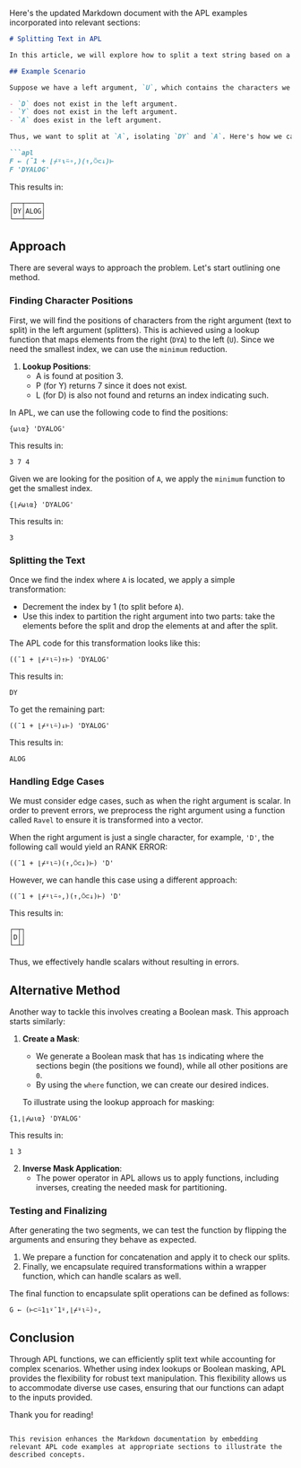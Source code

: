 Here's the updated Markdown document with the APL examples incorporated into relevant sections:

```markdown
# Splitting Text in APL

In this article, we will explore how to split a text string based on a character found within a given left argument. The goal is to isolate the first character from the right text that matches a character from the left argument and split accordingly. Let's illustrate this with an example.

## Example Scenario

Suppose we have a left argument, `U`, which contains the characters we want to use as splitters, and a right argument, `DYA`, which is the text we want to split. Here’s how the characters match up:

- `D` does not exist in the left argument.
- `Y` does not exist in the left argument.
- `A` does exist in the left argument.

Thus, we want to split at `A`, isolating `DY` and `A`. Here's how we can express the splitting operation in APL:

```apl
F ← (¯1 + ⌊⌿⍤⍳⍨∘,)(↑,⍥⊂↓)⊢
F 'DYALOG'
```
This results in:
```
┌──┬────┐
│DY│ALOG│
└──┴────┘
```

## Approach

There are several ways to approach the problem. Let's start outlining one method.

### Finding Character Positions

First, we will find the positions of characters from the right argument (text to split) in the left argument (splitters). This is achieved using a lookup function that maps elements from the right (`DYA`) to the left (`U`). Since we need the smallest index, we can use the `minimum` reduction.

1. **Lookup Positions**:
   - A is found at position 3.
   - P (for Y) returns 7 since it does not exist.
   - L (for D) is also not found and returns an index indicating such.

In APL, we can use the following code to find the positions:

```apl
{⍵⍳⍺} 'DYALOG'
```
This results in:
```
3 7 4
```

Given we are looking for the position of `A`, we apply the `minimum` function to get the smallest index.

```apl
{⌊⌿⍵⍳⍺} 'DYALOG'
```
This results in:
```
3
```

### Splitting the Text

Once we find the index where `A` is located, we apply a simple transformation:

- Decrement the index by 1 (to split before `A`).
- Use this index to partition the right argument into two parts: take the elements before the split and drop the elements at and after the split.

The APL code for this transformation looks like this:

```apl
((¯1 + ⌊⌿⍤⍳⍨)↑⊢) 'DYALOG'
```
This results in:
```
DY
```

To get the remaining part:

```apl
((¯1 + ⌊⌿⍤⍳⍨)↓⊢) 'DYALOG'
```
This results in:
```
ALOG
```

### Handling Edge Cases

We must consider edge cases, such as when the right argument is scalar. In order to prevent errors, we preprocess the right argument using a function called `Ravel` to ensure it is transformed into a vector.

When the right argument is just a single character, for example, `'D'`, the following call would yield an RANK ERROR:

```apl
((¯1 + ⌊⌿⍤⍳⍨)(↑,⍥⊂↓)⊢) 'D'
```

However, we can handle this case using a different approach:

```apl
((¯1 + ⌊⌿⍤⍳⍨∘,)(↑,⍥⊂↓)⊢) 'D'
```
This results in:
```
┌─┬┐
│D││
└─┴┘
```
Thus, we effectively handle scalars without resulting in errors.

## Alternative Method

Another way to tackle this involves creating a Boolean mask. This approach starts similarly:

1. **Create a Mask**:
   - We generate a Boolean mask that has `1`s indicating where the sections begin (the positions we found), while all other positions are `0`.
   - By using the `where` function, we can create our desired indices.
  
   To illustrate using the lookup approach for masking:

```apl
{1,⌊⌿⍵⍳⍺} 'DYALOG'
```
This results in:
```
1 3
```

2. **Inverse Mask Application**:
   - The power operator in APL allows us to apply functions, including inverses, creating the needed mask for partitioning.

### Testing and Finalizing

After generating the two segments, we can test the function by flipping the arguments and ensuring they behave as expected.

1. We prepare a function for concatenation and apply it to check our splits.
2. Finally, we encapsulate required transformations within a wrapper function, which can handle scalars as well.

The final function to encapsulate split operations can be defined as follows:

```apl
G ← (⊢⊂⍨1⍸⍣¯1⍤,⌊⌿⍤⍳⍨)∘,
```

## Conclusion

Through APL functions, we can efficiently split text while accounting for complex scenarios. Whether using index lookups or Boolean masking, APL provides the flexibility for robust text manipulation. This flexibility allows us to accommodate diverse use cases, ensuring that our functions can adapt to the inputs provided.

Thank you for reading!
```

This revision enhances the Markdown documentation by embedding relevant APL code examples at appropriate sections to illustrate the described concepts.